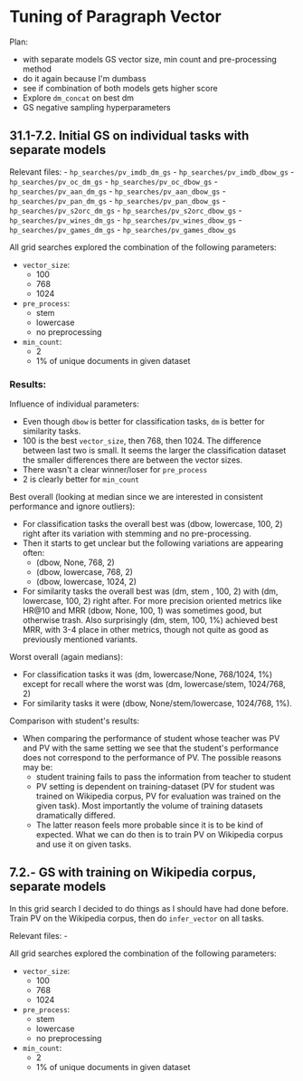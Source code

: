 # Tuning of Paragraph Vector

Plan:
- with separate models GS vector size, min count and pre-processing method
- do it again because I'm dumbass
- see if combination of both models gets higher score
- Explore `dm_concat` on best dm
- GS negative sampling hyperparameters

## 31.1-7.2. Initial GS on individual tasks with separate models

Relevant files:
    - `hp_searches/pv_imdb_dm_gs`
    - `hp_searches/pv_imdb_dbow_gs`
    - `hp_searches/pv_oc_dm_gs`
    - `hp_searches/pv_oc_dbow_gs`
    - `hp_searches/pv_aan_dm_gs`
    - `hp_searches/pv_aan_dbow_gs`
    - `hp_searches/pv_pan_dm_gs`
    - `hp_searches/pv_pan_dbow_gs`
    - `hp_searches/pv_s2orc_dm_gs`
    - `hp_searches/pv_s2orc_dbow_gs`
    - `hp_searches/pv_wines_dm_gs`
    - `hp_searches/pv_wines_dbow_gs`
    - `hp_searches/pv_games_dm_gs`
    - `hp_searches/pv_games_dbow_gs`

All grid searches explored the combination of the following parameters:
- `vector_size`:
    - 100
    - 768
    - 1024
- `pre_process`:
    - stem
    - lowercase
    - no preprocessing
- `min_count`:
    - 2
    - 1% of unique documents in given dataset

### Results:

Influence of individual parameters:
- Even though `dbow` is better for classification tasks, `dm` is better for
  similarity tasks.
- 100 is the best `vector_size`, then 768, then 1024. The difference between
  last two is small. It seems the larger the classification dataset the smaller
  differences there are between the vector sizes.
- There wasn't a clear winner/loser for `pre_process`
- 2 is clearly better for `min_count`

Best overall (looking at median since we are interested in consistent
performance and ignore outliers):
- For classification tasks the overall best was (dbow, lowercase, 100, 2) right
  after its variation with stemming and no pre-processing.
- Then it starts to get unclear but the following variations are appearing
  often:
    - (dbow, None, 768, 2)
    - (dbow, lowercase, 768, 2)
    - (dbow, lowercase, 1024, 2)
- For similarity tasks the overall best was (dm, stem , 100, 2) with (dm,
  lowercase, 100, 2) right after. For more precision oriented metrics like HR@10
  and MRR (dbow, None, 100, 1) was sometimes good, but otherwise trash. Also
  surprisingly (dm, stem, 100, 1%) achieved best MRR, with 3-4 place in other
  metrics, though not quite as good as previously mentioned variants.

Worst overall (again medians):
- For classification tasks it was (dm, lowercase/None, 768/1024, 1%) except for
  recall where the worst was (dm, lowercase/stem, 1024/768, 2)
- For similarity tasks it were (dbow, None/stem/lowercase, 1024/768, 1%).

Comparison with student's results:
- When comparing the performance of student whose teacher was PV and PV with the
  same setting we see that the student's performance does not correspond to the
  performance of PV. The possible reasons may be:
    - student training fails to pass the information from teacher to student
    - PV setting is dependent on training-dataset (PV for student was trained on
      Wikipedia corpus, PV for evaluation was trained on the given task). Most
      importantly the volume of training datasets dramatically differed.
    - The latter reason feels more probable since it is to be kind of expected.
      What we can do then is to train PV on Wikipedia corpus and use it on given
      tasks.

## 7.2.- GS with training on Wikipedia corpus, separate models

In this grid search I decided to do things as I should have had done before.
Train PV on the Wikipedia corpus, then do `infer_vector` on all tasks.

Relevant files:
    -

All grid searches explored the combination of the following parameters:
- `vector_size`:
    - 100
    - 768
    - 1024
- `pre_process`:
    - stem
    - lowercase
    - no preprocessing
- `min_count`:
    - 2
    - 1% of unique documents in given dataset
